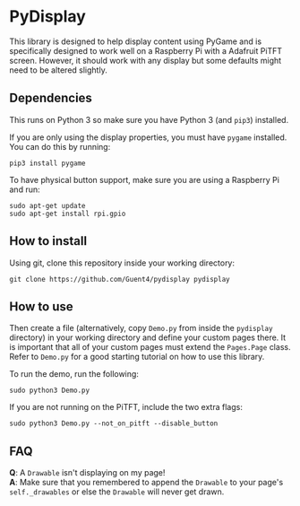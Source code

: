 # PyDisplay

This library is designed to help display content using PyGame and is
specifically designed to work well on a Raspberry Pi with a Adafruit
PiTFT screen.  However, it should work with any display but some defaults
might need to be altered slightly.

## Dependencies
This runs on Python 3 so make sure you have Python 3 (and `pip3`) installed.

If you are only using the display properties, you must have `pygame` installed.
You can do this by running:
```
pip3 install pygame
```

To have physical button support, make sure you are using a Raspberry Pi and run:
```
sudo apt-get update
sudo apt-get install rpi.gpio
```

## How to install
Using git, clone this repository inside your working directory:
```
git clone https://github.com/Guent4/pydisplay pydisplay
```

## How to use
Then create a file (alternatively, copy `Demo.py` from inside the `pydisplay`
directory) in your working directory and define your custom pages there.
It is important that all of your custom pages must extend the `Pages.Page`
class.  Refer to `Demo.py` for a good starting tutorial on how to use
this library.

To run the demo, run the following:
```
sudo python3 Demo.py
```

If you are not running on the PiTFT, include the two extra flags:
```
sudo python3 Demo.py --not_on_pitft --disable_button
```

## FAQ
**Q**: A `Drawable` isn't displaying on my page! \
**A**: Make sure that you remembered to append the `Drawable` to your
page's `self._drawables` or else the `Drawable` will never get drawn.